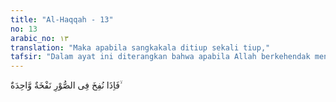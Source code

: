 ```yaml
---
title: "Al-Haqqah - 13"
no: 13
arabic_no: ١٣
translation: "Maka apabila sangkakala ditiup sekali tiup,"
tafsir: "Dalam ayat ini diterangkan bahwa apabila Allah berkehendak mendatangkan hari Kiamat, maka Ia memerintahkan Malaikat Israfil meniup sangkakala pertama. Firman Allah:\n\nLalu ditiuplah sangkakala, maka seketika itu mereka keluar dari kuburnya (dalam keadaan hidup), menuju kepada Tuhannya. (Yasin/36: 51)"
---
```


فَاِذَا نُفِخَ فِى الصُّوْرِ نَفْخَةٌ وَّاحِدَةٌ ۙ
